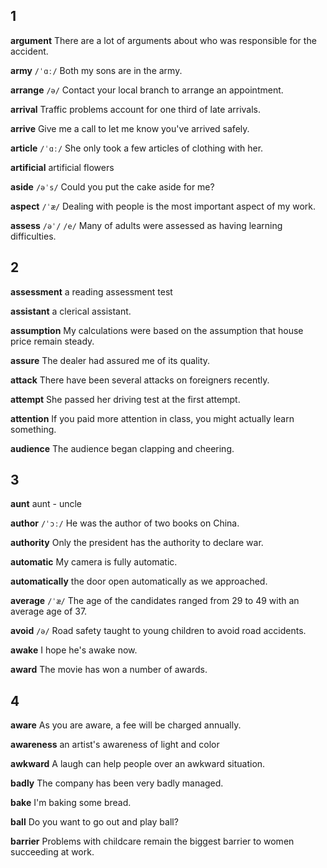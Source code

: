## 1
**argument**
There are a lot of arguments about who was responsible for the accident.

**army**
`/ˈɑː/`
Both my sons are in the army.

**arrange**
`/ə/`
Contact your local branch to arrange an appointment.



**arrival**
Traffic problems account for one third of late arrivals.

**arrive**
Give me a call to let me know you've arrived safely.

**article**
`/ˈɑː/`
She only took a few articles of clothing with her.

**artificial**
artificial flowers

**aside**
`/əˈs/`
Could you put the cake aside for me?

**aspect**
`/ˈæ/`
Dealing with people is the most important aspect of my work.

**assess**
`/əˈ/` `/e/`
Many of adults were assessed as having learning difficulties.

## 2
**assessment**
a reading assessment test

**assistant**
a clerical assistant.

**assumption**
My calculations were based on the assumption that house price remain steady.

**assure**
The dealer had assured me of its quality.



**attack**
There have been several attacks on foreigners recently.

**attempt**
She passed her driving test at the first attempt.

**attention**
If you paid more attention in class, you might actually learn something.



**audience**
The audience began clapping and cheering.

## 3
**aunt**
aunt - uncle

**author**
`/ˈɔː/`
He was the author of two books on China.

**authority**
Only the president has the authority to declare war.

**automatic**
My camera is fully automatic.

**automatically**
the door open automatically as we approached.



**average**
`/ˈæ/`
The age of the candidates ranged from 29 to 49 with an average age of 37.

**avoid**
`/ə/`
Road safety taught to young children to avoid road accidents.

**awake**
I hope he's awake now.

**award**
The movie has won a number of awards.

## 4
**aware**
As you are aware, a fee will be charged annually.

**awareness**
an artist's awareness of light and color



**awkward**
A laugh can help people over an awkward situation.

**badly**
The company has been very badly managed.

**bake**
I'm baking some bread.

**ball**
Do you want to go out and play ball?

**barrier**
Problems with childcare remain the biggest barrier to women succeeding at work.

